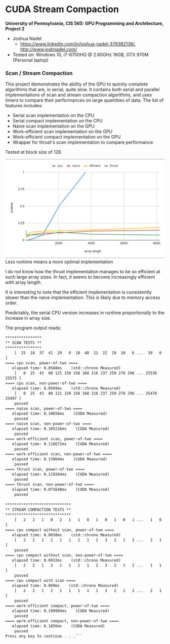 CUDA Stream Compaction
======================

**University of Pennsylvania, CIS 565: GPU Programming and Architecture, Project 2**

* Joshua Nadel
  * https://www.linkedin.com/in/joshua-nadel-379382136/, http://www.joshnadel.com/
* Tested on: Windows 10, i7-6700HQ @ 2.60GHz 16GB, GTX 970M (Personal laptop)

### Scan / Stream Compaction

This project demonstrates the ability of the GPU to quickly complete algorithms that are, in serial, quite slow. It contains both serial and parallel implementations of scan and stream compaction algorithms, and uses timers to compare their performances on large quantities of data.
The list of features includes:
* Serial scan implementation on the CPU
* Serial compact implementation on the CPU
* Naive scan implementation on the GPU
* Work-efficient scan implementation on the GPU
* Work-efficient compact implementation on the GPU
* Wrapper for thrust's scan implementation to compare performance

Tested at block size of 128.

![](img/timeOverLength.png)
Less runtime means a more optimal implementation

I do not know how the thrust implementation manages to be so efficient at such large array sizes. In fact, it seems to become increasingly efficient with array length.

It is interesting to note that the efficient implementation is consistently slower than the naive implementation. This is likely due to memory access order.

Predictably, the serial CPU version increases in runtime proportionally to the increase in array size.

The program output reads:
```
****************
** SCAN TESTS **
****************
    [  25  18  37  41  29   8  10  48  21  22  19  18   6 ...  39   0 ]
==== cpu scan, power-of-two ====
   elapsed time: 0.0588ms    (std::chrono Measured)
    [   0  25  43  80 121 150 158 168 216 237 259 278 296 ... 25536 25575 ]
==== cpu scan, non-power-of-two ====
   elapsed time: 0.0569ms    (std::chrono Measured)
    [   0  25  43  80 121 150 158 168 216 237 259 278 296 ... 25478 25497 ]
    passed
==== naive scan, power-of-two ====
   elapsed time: 0.10656ms    (CUDA Measured)
    passed
==== naive scan, non-power-of-two ====
   elapsed time: 0.105216ms    (CUDA Measured)
    passed
==== work-efficient scan, power-of-two ====
   elapsed time: 0.116672ms    (CUDA Measured)
    passed
==== work-efficient scan, non-power-of-two ====
   elapsed time: 0.13984ms    (CUDA Measured)
    passed
==== thrust scan, power-of-two ====
   elapsed time: 0.119264ms    (CUDA Measured)
    passed
==== thrust scan, non-power-of-two ====
   elapsed time: 0.071648ms    (CUDA Measured)
    passed

*****************************
** STREAM COMPACTION TESTS **
*****************************
    [   2   2   1   0   2   1   1   0   1   0   1   0   1 ...   1   0 ]
==== cpu compact without scan, power-of-two ====
   elapsed time: 0.0038ms    (std::chrono Measured)
    [   2   2   1   2   1   1   1   1   1   3   2   1   2 ...   2   1 ]
    passed
==== cpu compact without scan, non-power-of-two ====
   elapsed time: 0.0032ms    (std::chrono Measured)
    [   2   2   1   2   1   1   1   1   1   3   2   1   2 ...   1   1 ]
    passed
==== cpu compact with scan ====
   elapsed time: 0.069ms    (std::chrono Measured)
    [   2   2   1   2   1   1   1   1   1   3   2   1   2 ...   2   1 ]
    passed
==== work-efficient compact, power-of-two ====
   elapsed time: 0.199904ms    (CUDA Measured)
    passed
==== work-efficient compact, non-power-of-two ====
   elapsed time: 0.1856ms    (CUDA Measured)
    passed
Press any key to continue . . .```
